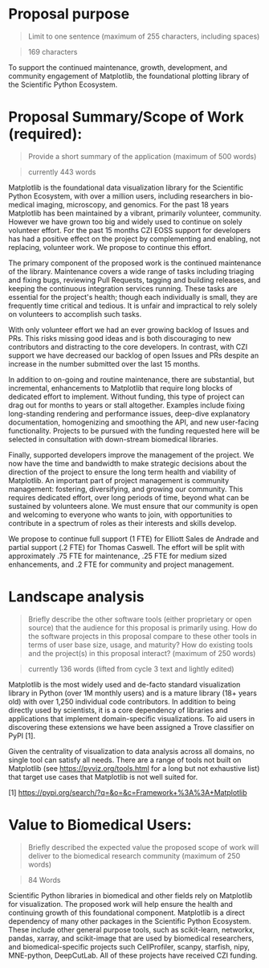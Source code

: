 # Proposal purpose

> Limit to one sentence (maximum of 255 characters, including spaces)

> 169 characters

To support the continued maintenance, growth, development, and community
engagement of Matplotlib, the foundational plotting library of the Scientific
Python Ecosystem.


# Proposal Summary/Scope of Work (required):

> Provide a short summary of the application (maximum of 500 words)

> currently 443 words

Matplotlib is the foundational data visualization library for the Scientific
Python Ecosystem, with over a million users, including researchers in
bio-medical imaging, microscopy, and genomics.  For the past 18 years
Matplotlib has been maintained by a vibrant, primarily volunteer, community.
However we have grown too big and widely used to continue on solely volunteer
effort.  For the past 15 months CZI EOSS support for developers has had a
positive effect on the project by complementing and enabling, not replacing,
volunteer work.  We propose to continue this effort.



The primary component of the proposed work is the continued maintenance of the
library.  Maintenance covers a wide range of tasks including triaging and
fixing bugs, reviewing Pull Requests, tagging and building releases, and
keeping the continuous integration services running.  These tasks are essential
for the project's health; though each individually is small, they are
frequently time critical and tedious.  It is unfair and impractical to rely
solely on volunteers to accomplish such tasks.


With only volunteer effort we had an ever growing backlog of Issues and PRs.
This risks missing good ideas and is both discouraging to new contributors and
distracting to the core developers.  In contrast, with CZI support we have
decreased our backlog of open Issues and PRs despite an increase in the number
submitted over the last 15 months.


In addition to on-going and routine maintenance, there are substantial, but
incremental, enhancements to Matplotlib that require long blocks of dedicated
effort to implement.  Without funding, this type of project can drag out for
months to years or stall altogether.  Examples include fixing long-standing
rendering and performance issues, deep-dive explanatory documentation,
homogenizing and smoothing the API, and new user-facing functionality.
Projects to be pursued with the funding requested here will be selected in
consultation with down-stream biomedical libraries.



Finally, supported developers improve the management of the project.  We now
have the time and bandwidth to make strategic decisions about the direction of
the project to ensure the long term health and viability of Matplotlib.  An
important part of project management is community management: fostering,
diversifying, and growing our community.  This requires dedicated effort, over
long periods of time, beyond what can be sustained by volunteers alone.  We
must ensure that our community is open and welcoming to everyone who wants to
join, with opportunities to contribute in a spectrum of roles as their
interests and skills develop.


We propose to continue full support (1 FTE) for Elliott Sales de Andrade and
partial support (.2 FTE) for Thomas Caswell.  The effort will be split with
approximately .75 FTE for maintenance, .25 FTE for medium sized enhancements,
and .2 FTE for community and project management.




# Landscape analysis

> Briefly describe the other software tools (either proprietary or open source)
> that the audience for this proposal is primarily using. How do the software
> projects in this proposal compare to these other tools in terms of user base
> size, usage, and maturity? How do existing tools and the project(s) in this
> proposal interact? (maximum of 250 words)

> currently 136 words (lifted from cycle 3 text and lightly edited)

Matplotlib is the most widely used and de-facto standard visualization library
in Python (over 1M monthly users) and is a mature library (18+ years old) with
over 1,250 individual code contributors.  In addition to being directly used by
scientists, it is a core dependency of libraries and applications that
implement domain-specific visualizations.  To aid users in discovering these
extensions we have been assigned a Trove classifier on PyPI [1].


Given the centrality of visualization to data analysis across all domains, no
single tool can satisfy all needs.  There are a range of tools not built on
Matplotlib (see https://pyviz.org/tools.html for a long but not exhaustive
list) that target use cases that Matplotlib is not well suited for.


[1] https://pypi.org/search/?q=&o=&c=Framework+%3A%3A+Matplotlib

# Value to Biomedical Users:

> Briefly described the expected value the proposed scope of work will deliver
> to the biomedical research community (maximum of 250 words)

> 84 Words

Scientific Python libraries in biomedical and other fields rely on Matplotlib
for visualization.  The proposed work will help ensure the health and
continuing growth of this foundational component.  Matplotlib is a direct
dependency of many other packages in the Scientific Python Ecosystem.  These
include other general purpose tools, such as scikit-learn, networkx, pandas,
xarray, and scikit-image that are used by biomedical researchers, and
biomedical-specific projects such CellProfiler, scanpy, starfish, nipy,
MNE-python, DeepCutLab.  All of these projects have received CZI funding.
